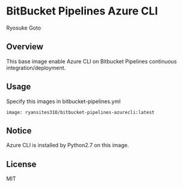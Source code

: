 # BitBucket Pipelines Azure CLI

Ryosuke Goto

## Overview

This base image enable Azure CLI on Bitbucket Pipelines continuous integration/deployment.

## Usage

Specify this images in bitbucket-pipelines.yml

```
image: ryansites310/bitbucket-pipelines-azurecli:latest
```

## Notice

Azure CLI is installed by Python2.7 on this image.


## License

MIT
